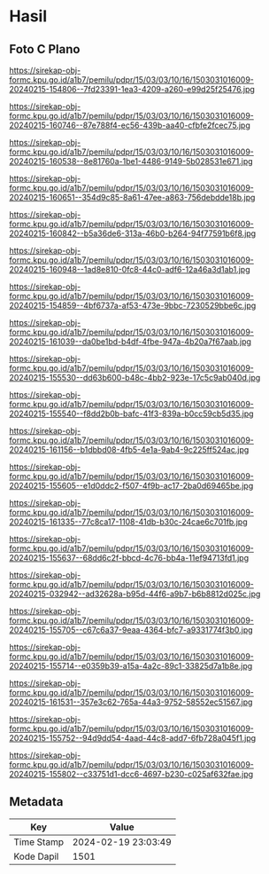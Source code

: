 # Hasil

## Foto C Plano

https://sirekap-obj-formc.kpu.go.id/a1b7/pemilu/pdpr/15/03/03/10/16/1503031016009-20240215-154806--7fd23391-1ea3-4209-a260-e99d25f25476.jpg

https://sirekap-obj-formc.kpu.go.id/a1b7/pemilu/pdpr/15/03/03/10/16/1503031016009-20240215-160746--87e788f4-ec56-439b-aa40-cfbfe2fcec75.jpg

https://sirekap-obj-formc.kpu.go.id/a1b7/pemilu/pdpr/15/03/03/10/16/1503031016009-20240215-160538--8e81760a-1be1-4486-9149-5b028531e671.jpg

https://sirekap-obj-formc.kpu.go.id/a1b7/pemilu/pdpr/15/03/03/10/16/1503031016009-20240215-160651--354d9c85-8a61-47ee-a863-756debdde18b.jpg

https://sirekap-obj-formc.kpu.go.id/a1b7/pemilu/pdpr/15/03/03/10/16/1503031016009-20240215-160842--b5a36de6-313a-46b0-b264-94f77591b6f8.jpg

https://sirekap-obj-formc.kpu.go.id/a1b7/pemilu/pdpr/15/03/03/10/16/1503031016009-20240215-160948--1ad8e810-0fc8-44c0-adf6-12a46a3d1ab1.jpg

https://sirekap-obj-formc.kpu.go.id/a1b7/pemilu/pdpr/15/03/03/10/16/1503031016009-20240215-154859--4bf6737a-af53-473e-9bbc-7230529bbe6c.jpg

https://sirekap-obj-formc.kpu.go.id/a1b7/pemilu/pdpr/15/03/03/10/16/1503031016009-20240215-161039--da0be1bd-b4df-4fbe-947a-4b20a7f67aab.jpg

https://sirekap-obj-formc.kpu.go.id/a1b7/pemilu/pdpr/15/03/03/10/16/1503031016009-20240215-155530--dd63b600-b48c-4bb2-923e-17c5c9ab040d.jpg

https://sirekap-obj-formc.kpu.go.id/a1b7/pemilu/pdpr/15/03/03/10/16/1503031016009-20240215-155540--f8dd2b0b-bafc-41f3-839a-b0cc59cb5d35.jpg

https://sirekap-obj-formc.kpu.go.id/a1b7/pemilu/pdpr/15/03/03/10/16/1503031016009-20240215-161156--b1dbbd08-4fb5-4e1a-9ab4-9c225ff524ac.jpg

https://sirekap-obj-formc.kpu.go.id/a1b7/pemilu/pdpr/15/03/03/10/16/1503031016009-20240215-155605--e1d0ddc2-f507-4f9b-ac17-2ba0d69465be.jpg

https://sirekap-obj-formc.kpu.go.id/a1b7/pemilu/pdpr/15/03/03/10/16/1503031016009-20240215-161335--77c8ca17-1108-41db-b30c-24cae6c701fb.jpg

https://sirekap-obj-formc.kpu.go.id/a1b7/pemilu/pdpr/15/03/03/10/16/1503031016009-20240215-155637--68dd6c2f-bbcd-4c76-bb4a-11ef94713fd1.jpg

https://sirekap-obj-formc.kpu.go.id/a1b7/pemilu/pdpr/15/03/03/10/16/1503031016009-20240215-032942--ad32628a-b95d-44f6-a9b7-b6b8812d025c.jpg

https://sirekap-obj-formc.kpu.go.id/a1b7/pemilu/pdpr/15/03/03/10/16/1503031016009-20240215-155705--c67c6a37-9eaa-4364-bfc7-a9331774f3b0.jpg

https://sirekap-obj-formc.kpu.go.id/a1b7/pemilu/pdpr/15/03/03/10/16/1503031016009-20240215-155714--e0359b39-a15a-4a2c-89c1-33825d7a1b8e.jpg

https://sirekap-obj-formc.kpu.go.id/a1b7/pemilu/pdpr/15/03/03/10/16/1503031016009-20240215-161531--357e3c62-765a-44a3-9752-58552ec51567.jpg

https://sirekap-obj-formc.kpu.go.id/a1b7/pemilu/pdpr/15/03/03/10/16/1503031016009-20240215-155752--94d9dd54-4aad-44c8-add7-6fb728a045f1.jpg

https://sirekap-obj-formc.kpu.go.id/a1b7/pemilu/pdpr/15/03/03/10/16/1503031016009-20240215-155802--c33751d1-dcc6-4697-b230-c025af632fae.jpg


## Metadata

| Key        | Value               |
| ---------- | ------------------- |
| Time Stamp | 2024-02-19 23:03:49 |
| Kode Dapil | 1501                |



